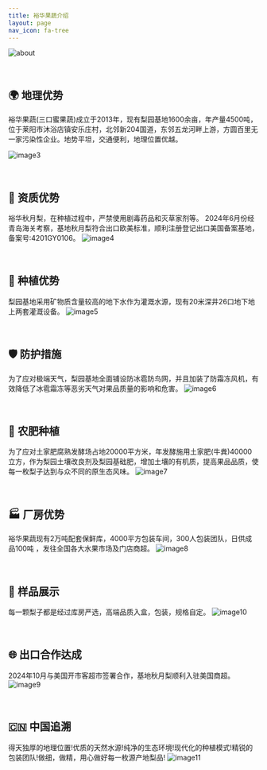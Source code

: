 ```yaml
---
title: 裕华果蔬介绍
layout: page
nav_icon: fa-tree
---
```

![about](https://cdn.jsdelivr.net/gh/qiangyuguo/CDN/about/images/index/about.min.png)

<br>

## 🌍 **地理优势**

裕华果蔬(三口蜜果蔬)成立于2013年，现有梨园基地1600余亩，年产量4500吨，位于莱阳市沐浴店镇安乐庄村，北邻新204国道，东邻五龙河畔上游，方圆百里无一家污染性企业。地势平坦，交通便利，地理位置优越。

![image3](https://cdn.jsdelivr.net/gh/qiangyuguo/CDN/about/images/index/image3.min.png)

<br>

## 📜 **资质优势**

裕华秋月梨，在种植过程中，严禁使用剧毒药品和灭草家剂等。
2024年6月份经青岛海关考察，基地秋月梨符合出口欧美标准，顺利注册登记出口美国备案基地，备案号:4201GY0106。
![image4](https://cdn.jsdelivr.net/gh/qiangyuguo/CDN/about/images/index/image4.min.png)

<br>

## 🌱 **种植优势**

梨园基地采用矿物质含量较高的地下水作为灌溉水源，现有20米深井26口地下地上两套灌溉设备。
![image5](https://cdn.jsdelivr.net/gh/qiangyuguo/CDN/about/images/index/image5.min.png)

<br>

## 🛡️ **防护措施**

为了应对极端天气，梨园基地全面铺设防冰雹防鸟网，并且加装了防霜冻风机，有效降低了冰雹霜冻等恶劣天气对果品质量的影响和危害。
![image6](https://cdn.jsdelivr.net/gh/qiangyuguo/CDN/about/images/index/image6.min.png)

<br>

## 🌾 **农肥种植**

为了应对土家肥腐熟发酵场占地20000平方米，年发酵施用土家肥(牛粪)40000立方，作为梨园土壤改良剂及梨园基础肥，增加土壤的有机质，提高果品品质，使每一枚梨子达到与众不同的原生态风味。
![image7](https://cdn.jsdelivr.net/gh/qiangyuguo/CDN/about/images/index/image7.min.png)

<br>

## 🏭 **厂房优势**

裕华果蔬现有2万吨配套保鲜库，4000平方包装车间，300人包装团队，日供成品100吨 ，发往全国各大水果市场及门店商超。
![image8](https://cdn.jsdelivr.net/gh/qiangyuguo/CDN/about/images/index/image8.min.png)

<br>

## 🍐 **样品展示**

每一颗梨子都是经过库房严选，高端品质入盒，包装，规格自定。
![image10](https://cdn.jsdelivr.net/gh/qiangyuguo/CDN/about/images/index/image10.min.png)

<br>

## 🌐 **出口合作达成**

2024年10月与美国开市客超市签署合作，基地秋月梨顺利入驻美国商超。
![image9](https://cdn.jsdelivr.net/gh/qiangyuguo/CDN/about/images/index/image9.min.png)


<br>

## 🇨🇳 **中国追溯**

得天独厚的地理位置!优质的天然水源!纯净的生态环境!现代化的种植模式!精锐的包装团队!做细，做精，用心做好每一枚源产地梨品!
![image11](https://cdn.jsdelivr.net/gh/qiangyuguo/CDN/about/images/index/image11.min.png)
